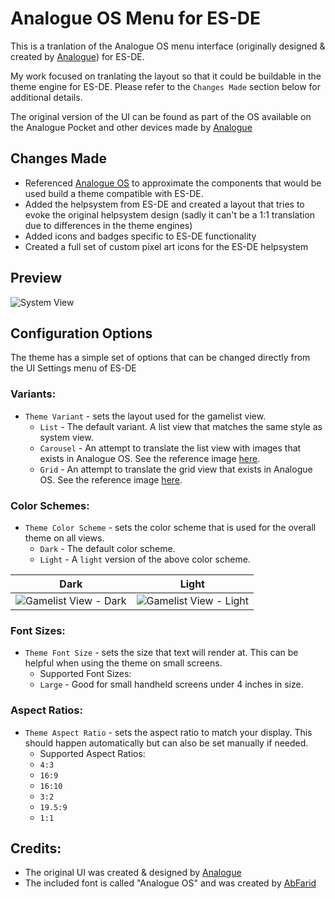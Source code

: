 # Analogue OS Menu for ES-DE

This is a tranlation of the Analogue OS menu interface (originally designed & created by [Analogue](https://www.analogue.co/os)) for ES-DE.

My work focused on tranlating the layout so that it could be buildable in the theme engine for ES-DE.  Please refer to the `Changes Made` section below for additional details. 

The original version of the UI can be found as part of the OS available on the Analogue Pocket and other devices made by [Analogue](https://www.analogue.co/)

## Changes Made

- Referenced [Analogue OS](https://www.analogue.co/os) to approximate the components that would be used build a theme compatible with ES-DE.
- Added the helpsystem from ES-DE and created a layout that tries to evoke the original helpsystem design (sadly it can't be a 1:1 translation due to differences in the theme engines)
- Added icons and badges specific to ES-DE functionality
- Created a full set of custom pixel art icons for the ES-DE helpsystem

## **Preview**

![System View](https://github.com/anthonycaccese/analogue-os-menu-es-de/assets/1454947/ad46707a-eba9-4986-858d-166b05622372)

## **Configuration Options**

The theme has a simple set of options that can be changed directly from the UI Settings menu of ES-DE 

### **Variants:**

- `Theme Variant` - sets the layout used for the gamelist view.
   - `List` - The default variant. A list view that matches the same style as system view.
   - `Carousel` - An attempt to translate the list view with images that exists in Analogue OS. See the reference image [here](https://images.analogue.co/os-library-image.b7bbf0123dfe40e9d30f9dde054b9d06.png?auto=format&w=1000&q=100&s=3122733796f9330200cf8c0857ac88e0).
   - `Grid` - An attempt to translate the grid view that exists in Analogue OS. See the reference image [here](https://images.analogue.co/os-library-grid.e720ee19f4aa5a23177e725a28532383.png?auto=format&w=1000&q=100&s=78951d124f8051d55eb18b267552e73c).

### **Color Schemes:**

- `Theme Color Scheme` - sets the color scheme that is used for the overall theme on all views.
   - `Dark` - The default color scheme. 
   - `Light` - A `light` version of the above color scheme.
 
| Dark | Light |
|----|----|
| ![Gamelist View - Dark](https://github.com/anthonycaccese/analogue-os-menu-es-de/assets/1454947/3883d56c-99ce-4eb3-be88-c2ec2926c5da) | ![Gamelist View - Light](https://github.com/anthonycaccese/analogue-os-menu-es-de/assets/1454947/dda70f3b-c91a-469f-ae6a-3b97d155b025) |

### **Font Sizes:**

- `Theme Font Size` - sets the size that text will render at. This can be helpful when using the theme on small screens.
   - Supported Font Sizes:
   - `Large` - Good for small handheld screens under 4 inches in size.

### **Aspect Ratios:**

- `Theme Aspect Ratio` - sets the aspect ratio to match your display. This should happen automatically but can also be set manually if needed.
   - Supported Aspect Ratios:
   - `4:3`
   - `16:9`
   - `16:10`
   - `3:2`
   - `19.5:9`
   - `1:1`

## **Credits:**

- The original UI was created & designed by [Analogue](https://www.analogue.co/)
- The included font is called "Analogue OS" and was created by [AbFarid](https://github.com/AbFarid/analogue-os-font)
